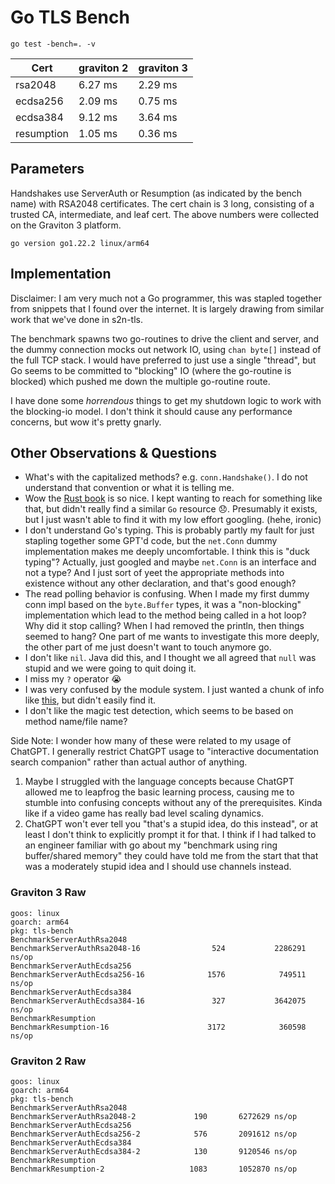 # Go TLS Bench
`go test -bench=. -v`

| Cert       | graviton 2 | graviton 3 |
| ---------  | ---------- | ------- |
| rsa2048    |  6.27 ms   | 2.29 ms |
| ecdsa256   |  2.09 ms   | 0.75 ms |
| ecdsa384   |  9.12 ms   | 3.64 ms |
| resumption |  1.05 ms   | 0.36 ms |


## Parameters
Handshakes use ServerAuth or Resumption (as indicated by the bench name) with RSA2048 certificates. The cert chain is 3 long, consisting of a trusted CA, intermediate, and leaf cert. The above numbers were collected on the Graviton 3 platform.

`go version go1.22.2 linux/arm64`

## Implementation
Disclaimer: I am very much not a Go programmer, this was stapled together from snippets that I found over the internet. It is largely drawing from similar work that we've done in s2n-tls.

The benchmark spawns two go-routines to drive the client and server, and the dummy connection mocks out network IO, using `chan byte[]` instead of the full TCP stack. I would have preferred to just use a single "thread", but Go seems to be committed to "blocking" IO (where the go-routine is blocked) which pushed me down the multiple go-routine route.

I have done some *horrendous* things to get my shutdown logic to work with the blocking-io model. I don't think it should cause any performance concerns, but wow it's pretty gnarly.


## Other Observations & Questions
- What's with the capitalized methods? e.g. `conn.Handshake()`. I do not understand that convention or what it is telling me.
- Wow the [Rust book](https://doc.rust-lang.org/book/) is so nice. I kept wanting to reach for something like that, but didn't really find a similar `Go` resource 😞. Presumably it exists, but I just wasn't able to find it with my low effort googling. (hehe, ironic)
- I don't understand Go's typing. This is probably partly my fault for just stapling together some GPT'd code, but the `net.Conn` dummy implementation makes me deeply uncomfortable. I think this is "duck typing"? Actually, just googled and maybe `net.Conn` is an interface and not a type? And I just sort of yeet the appropriate methods into existence without any other declaration, and that's good enough?
- The read polling behavior is confusing. When I made my first dummy conn impl based on the `byte.Buffer` types, it was a "non-blocking" implementation which lead to the method being called in a hot loop? Why did it stop calling? When I had removed the println, then things seemed to hang? One part of me wants to investigate this more deeply, the other part of me just doesn't want to touch anymore go.
- I don't like `nil`. Java did this, and I thought we all agreed that `null` was stupid and we were going to quit doing it.
- I miss my `?` operator 😭
- I was very confused by the module system. I just wanted a chunk of info like [this](https://doc.rust-lang.org/book/ch07-00-managing-growing-projects-with-packages-crates-and-modules.html), but didn't easily find it.
- I don't like the magic test detection, which seems to be based on method name/file name?

Side Note: I wonder how many of these were related to my usage of ChatGPT. I generally restrict ChatGPT usage to "interactive documentation search companion" rather than actual author of anything. 
1. Maybe I struggled with the language concepts because ChatGPT allowed me to leapfrog the basic learning process, causing me to stumble into confusing concepts without any of the prerequisites. Kinda like if a video game has really bad level scaling dynamics.
2. ChatGPT won't ever tell you "that's a stupid idea, do this instead", or at least I don't think to explicitly prompt it for that. I think if I had talked to an engineer familiar with go about my "benchmark using ring buffer/shared memory" they could have told me from the start that that was a moderately stupid idea and I should use channels instead.

### Graviton 3 Raw
```
goos: linux
goarch: arm64
pkg: tls-bench
BenchmarkServerAuthRsa2048
BenchmarkServerAuthRsa2048-16                524           2286291 ns/op
BenchmarkServerAuthEcdsa256
BenchmarkServerAuthEcdsa256-16              1576            749511 ns/op
BenchmarkServerAuthEcdsa384
BenchmarkServerAuthEcdsa384-16               327           3642075 ns/op
BenchmarkResumption
BenchmarkResumption-16                      3172            360598 ns/op
```

### Graviton 2 Raw
```
goos: linux
goarch: arm64
pkg: tls-bench
BenchmarkServerAuthRsa2048
BenchmarkServerAuthRsa2048-2    	     190	   6272629 ns/op
BenchmarkServerAuthEcdsa256
BenchmarkServerAuthEcdsa256-2   	     576	   2091612 ns/op
BenchmarkServerAuthEcdsa384
BenchmarkServerAuthEcdsa384-2   	     130	   9120546 ns/op
BenchmarkResumption
BenchmarkResumption-2           	    1083	   1052870 ns/op
```
